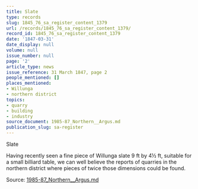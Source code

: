 ```yaml
---
title: Slate
type: records
slug: 1845_76_sa_register_content_1379
url: /records/1845_76_sa_register_content_1379/
record_id: 1845_76_sa_register_content_1379
date: '1847-03-31'
date_display: null
volume: null
issue_number: null
page: '2'
article_type: news
issue_reference: 31 March 1847, page 2
people_mentioned: []
places_mentioned:
- Willunga
- northern district
topics:
- quarry
- building
- industry
source_document: 1985-87_Northern__Argus.md
publication_slug: sa-register
---
```


Slate

Having recently seen a fine piece of Willunga slate 9 ft by 4½ ft, suitable for a small billiard table, we can well believe the reports of quarries in the northern district where pieces of twice those dimensions could be found.

Source: [1985-87_Northern__Argus.md](/downloads/markdown/1985-87_Northern__Argus.md)
